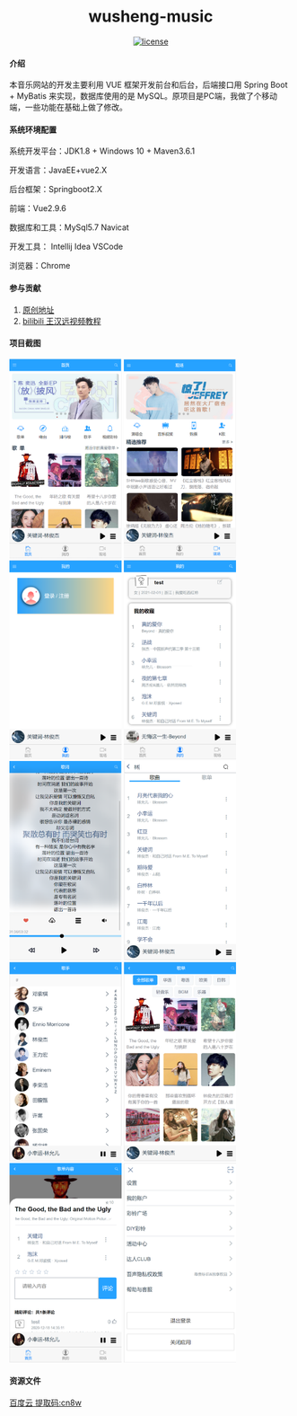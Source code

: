 <h1 align="center">wusheng-music</h1>

<p align="center">
  <a href=""><img alt="license" src="https://img.shields.io/github/license/Yin-Hongwei/music-website"></a>
</p>

#### 介绍

本音乐网站的开发主要利用 VUE 框架开发前台和后台，后端接口用 Spring Boot + MyBatis 来实现，数据库使用的是 MySQL。原项目是PC端，我做了个移动端，一些功能在基础上做了修改。

#### 系统环境配置

系统开发平台：JDK1.8 + Windows 10 + Maven3.6.1 

开发语言：JavaEE+vue2.X 

后台框架：Springboot2.X 

前端：Vue2.9.6 

数据库和工具：MySql5.7   Navicat  

开发工具： Intellij Idea  VSCode 

浏览器：Chrome

#### 参与贡献

1.  [原创地址](https://github.com/Yin-Hongwei/music-website)
2.  [bilibili 王汉远视频教程](https://www.bilibili.com/video/BV1Ck4y127cg)

#### 项目截图

<div style="padding:0 auto;">
    <img src="https://raw.githubusercontent.com/ivestszheng/images-store/master/wusheng-music/index.png" style="width:200px;height:355px"></img>
    <img src="https://raw.githubusercontent.com/ivestszheng/images-store/master/wusheng-music/live.png" style="width:200px;height:355px"></img>
    <img src="https://raw.githubusercontent.com/ivestszheng/images-store/master/wusheng-music/mine.png" style="width:200px;height:355px"></img>
    <img src="https://raw.githubusercontent.com/ivestszheng/images-store/master/wusheng-music/mine-logined.png" style="width:200px;height:355px"></img>
    <img src="https://raw.githubusercontent.com/ivestszheng/images-store/master/wusheng-music/player.png" style="width:200px;height:355px"></img>
    <img src="https://raw.githubusercontent.com/ivestszheng/images-store/master/wusheng-music/search.png" style="width:200px;height:355px"></img>
    <img src="https://raw.githubusercontent.com/ivestszheng/images-store/master/wusheng-music/singer-list.png" style="width:200px;height:355px"></img>
    <img src="https://raw.githubusercontent.com/ivestszheng/images-store/master/wusheng-music/song-list.png" style="width:200px;height:355px"></img>
    <img src="https://raw.githubusercontent.com/ivestszheng/images-store/master/wusheng-music/song-list-content.png" style="width:200px;height:355px"></img>
    <img src="https://raw.githubusercontent.com/ivestszheng/images-store/master/wusheng-music/logout.png" style="width:200px;height:355px"></img>
</div>


#### 资源文件

[百度云 提取码:cn8w](https://pan.baidu.com/s/1DENA9iyB699FgY58nXLPpQ)

